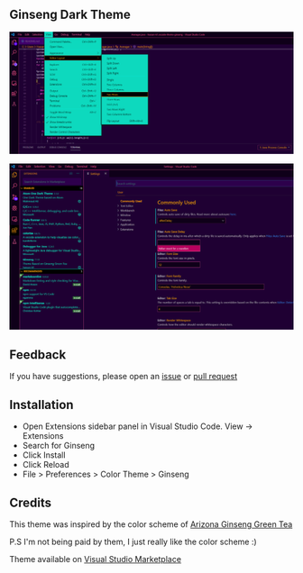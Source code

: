 ## Ginseng Dark Theme


![Preview_1](https://raw.githubusercontent.com/Ha55an-k1/vscode-theme-ginseng/master/screenshot/preview1.png?token=AKQAO6ABHCBAJT3XZKFQ6B26G7ACM)


![Preview_2](https://raw.githubusercontent.com/Ha55an-k1/vscode-theme-ginseng/master/screenshot/preview2.PNG?token=AKQAO6GHOQ23IMY2MBHZKYK6G7AEY)

## Feedback
If you have suggestions, please open an [issue](https://github.com/Ha55an-k1/vscode-theme-ginseng/issues) or [pull request](https://github.com/Ha55an-k1/vscode-theme-ginseng/pulls)

## Installation

- Open Extensions sidebar panel in Visual Studio Code. View → Extensions
- Search for Ginseng
- Click Install
- Click Reload
- File > Preferences > Color Theme > Ginseng

## Credits
This theme was inspired by the color scheme of [Arizona Ginseng Green Tea](https://www.google.com/search?q=arizona+green+tea&rlz=1C1CHBD_enCA856CA856&oq=arizona+green+tea+&aqs=chrome..69i57j35i39j0l6.4594j1j7&sourceid=chrome&ie=UTF-8)

P.S I'm not being paid by them, I just really like the color scheme :) 


Theme available on [Visual Studio Marketplace](https://marketplace.visualstudio.com/items?itemName=hassan-k1.vscode-theme-ginseng)
